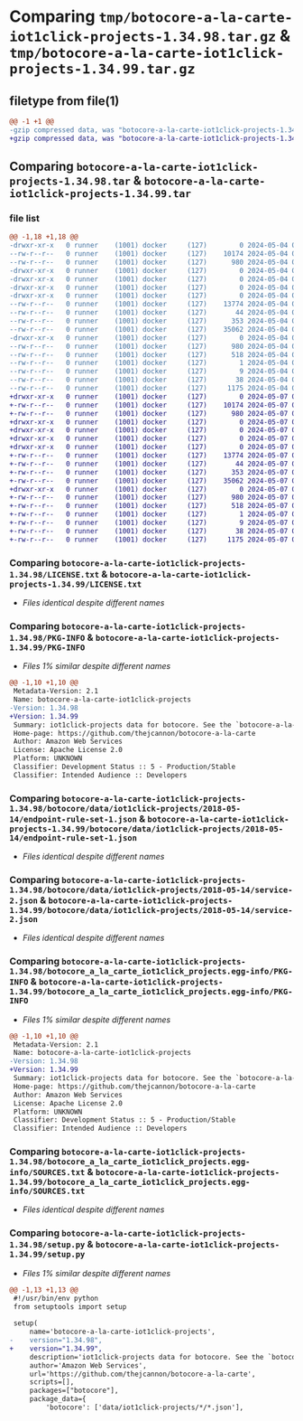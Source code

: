 # Comparing `tmp/botocore-a-la-carte-iot1click-projects-1.34.98.tar.gz` & `tmp/botocore-a-la-carte-iot1click-projects-1.34.99.tar.gz`

## filetype from file(1)

```diff
@@ -1 +1 @@
-gzip compressed data, was "botocore-a-la-carte-iot1click-projects-1.34.98.tar", last modified: Sat May  4 01:01:24 2024, max compression
+gzip compressed data, was "botocore-a-la-carte-iot1click-projects-1.34.99.tar", last modified: Tue May  7 01:02:26 2024, max compression
```

## Comparing `botocore-a-la-carte-iot1click-projects-1.34.98.tar` & `botocore-a-la-carte-iot1click-projects-1.34.99.tar`

### file list

```diff
@@ -1,18 +1,18 @@
-drwxr-xr-x   0 runner    (1001) docker     (127)        0 2024-05-04 01:01:24.802122 botocore-a-la-carte-iot1click-projects-1.34.98/
--rw-r--r--   0 runner    (1001) docker     (127)    10174 2024-05-04 01:01:24.000000 botocore-a-la-carte-iot1click-projects-1.34.98/LICENSE.txt
--rw-r--r--   0 runner    (1001) docker     (127)      980 2024-05-04 01:01:24.802122 botocore-a-la-carte-iot1click-projects-1.34.98/PKG-INFO
-drwxr-xr-x   0 runner    (1001) docker     (127)        0 2024-05-04 01:01:24.798122 botocore-a-la-carte-iot1click-projects-1.34.98/botocore/
-drwxr-xr-x   0 runner    (1001) docker     (127)        0 2024-05-04 01:01:24.798122 botocore-a-la-carte-iot1click-projects-1.34.98/botocore/data/
-drwxr-xr-x   0 runner    (1001) docker     (127)        0 2024-05-04 01:01:24.798122 botocore-a-la-carte-iot1click-projects-1.34.98/botocore/data/iot1click-projects/
-drwxr-xr-x   0 runner    (1001) docker     (127)        0 2024-05-04 01:01:24.798122 botocore-a-la-carte-iot1click-projects-1.34.98/botocore/data/iot1click-projects/2018-05-14/
--rw-r--r--   0 runner    (1001) docker     (127)    13774 2024-05-04 01:01:11.000000 botocore-a-la-carte-iot1click-projects-1.34.98/botocore/data/iot1click-projects/2018-05-14/endpoint-rule-set-1.json
--rw-r--r--   0 runner    (1001) docker     (127)       44 2024-05-04 01:01:11.000000 botocore-a-la-carte-iot1click-projects-1.34.98/botocore/data/iot1click-projects/2018-05-14/examples-1.json
--rw-r--r--   0 runner    (1001) docker     (127)      353 2024-05-04 01:01:11.000000 botocore-a-la-carte-iot1click-projects-1.34.98/botocore/data/iot1click-projects/2018-05-14/paginators-1.json
--rw-r--r--   0 runner    (1001) docker     (127)    35062 2024-05-04 01:01:11.000000 botocore-a-la-carte-iot1click-projects-1.34.98/botocore/data/iot1click-projects/2018-05-14/service-2.json
-drwxr-xr-x   0 runner    (1001) docker     (127)        0 2024-05-04 01:01:24.802122 botocore-a-la-carte-iot1click-projects-1.34.98/botocore_a_la_carte_iot1click_projects.egg-info/
--rw-r--r--   0 runner    (1001) docker     (127)      980 2024-05-04 01:01:24.000000 botocore-a-la-carte-iot1click-projects-1.34.98/botocore_a_la_carte_iot1click_projects.egg-info/PKG-INFO
--rw-r--r--   0 runner    (1001) docker     (127)      518 2024-05-04 01:01:24.000000 botocore-a-la-carte-iot1click-projects-1.34.98/botocore_a_la_carte_iot1click_projects.egg-info/SOURCES.txt
--rw-r--r--   0 runner    (1001) docker     (127)        1 2024-05-04 01:01:24.000000 botocore-a-la-carte-iot1click-projects-1.34.98/botocore_a_la_carte_iot1click_projects.egg-info/dependency_links.txt
--rw-r--r--   0 runner    (1001) docker     (127)        9 2024-05-04 01:01:24.000000 botocore-a-la-carte-iot1click-projects-1.34.98/botocore_a_la_carte_iot1click_projects.egg-info/top_level.txt
--rw-r--r--   0 runner    (1001) docker     (127)       38 2024-05-04 01:01:24.802122 botocore-a-la-carte-iot1click-projects-1.34.98/setup.cfg
--rw-r--r--   0 runner    (1001) docker     (127)     1175 2024-05-04 01:01:24.000000 botocore-a-la-carte-iot1click-projects-1.34.98/setup.py
+drwxr-xr-x   0 runner    (1001) docker     (127)        0 2024-05-07 01:02:26.776098 botocore-a-la-carte-iot1click-projects-1.34.99/
+-rw-r--r--   0 runner    (1001) docker     (127)    10174 2024-05-07 01:02:26.000000 botocore-a-la-carte-iot1click-projects-1.34.99/LICENSE.txt
+-rw-r--r--   0 runner    (1001) docker     (127)      980 2024-05-07 01:02:26.776098 botocore-a-la-carte-iot1click-projects-1.34.99/PKG-INFO
+drwxr-xr-x   0 runner    (1001) docker     (127)        0 2024-05-07 01:02:26.772098 botocore-a-la-carte-iot1click-projects-1.34.99/botocore/
+drwxr-xr-x   0 runner    (1001) docker     (127)        0 2024-05-07 01:02:26.772098 botocore-a-la-carte-iot1click-projects-1.34.99/botocore/data/
+drwxr-xr-x   0 runner    (1001) docker     (127)        0 2024-05-07 01:02:26.772098 botocore-a-la-carte-iot1click-projects-1.34.99/botocore/data/iot1click-projects/
+drwxr-xr-x   0 runner    (1001) docker     (127)        0 2024-05-07 01:02:26.776098 botocore-a-la-carte-iot1click-projects-1.34.99/botocore/data/iot1click-projects/2018-05-14/
+-rw-r--r--   0 runner    (1001) docker     (127)    13774 2024-05-07 01:02:10.000000 botocore-a-la-carte-iot1click-projects-1.34.99/botocore/data/iot1click-projects/2018-05-14/endpoint-rule-set-1.json
+-rw-r--r--   0 runner    (1001) docker     (127)       44 2024-05-07 01:02:10.000000 botocore-a-la-carte-iot1click-projects-1.34.99/botocore/data/iot1click-projects/2018-05-14/examples-1.json
+-rw-r--r--   0 runner    (1001) docker     (127)      353 2024-05-07 01:02:10.000000 botocore-a-la-carte-iot1click-projects-1.34.99/botocore/data/iot1click-projects/2018-05-14/paginators-1.json
+-rw-r--r--   0 runner    (1001) docker     (127)    35062 2024-05-07 01:02:10.000000 botocore-a-la-carte-iot1click-projects-1.34.99/botocore/data/iot1click-projects/2018-05-14/service-2.json
+drwxr-xr-x   0 runner    (1001) docker     (127)        0 2024-05-07 01:02:26.776098 botocore-a-la-carte-iot1click-projects-1.34.99/botocore_a_la_carte_iot1click_projects.egg-info/
+-rw-r--r--   0 runner    (1001) docker     (127)      980 2024-05-07 01:02:26.000000 botocore-a-la-carte-iot1click-projects-1.34.99/botocore_a_la_carte_iot1click_projects.egg-info/PKG-INFO
+-rw-r--r--   0 runner    (1001) docker     (127)      518 2024-05-07 01:02:26.000000 botocore-a-la-carte-iot1click-projects-1.34.99/botocore_a_la_carte_iot1click_projects.egg-info/SOURCES.txt
+-rw-r--r--   0 runner    (1001) docker     (127)        1 2024-05-07 01:02:26.000000 botocore-a-la-carte-iot1click-projects-1.34.99/botocore_a_la_carte_iot1click_projects.egg-info/dependency_links.txt
+-rw-r--r--   0 runner    (1001) docker     (127)        9 2024-05-07 01:02:26.000000 botocore-a-la-carte-iot1click-projects-1.34.99/botocore_a_la_carte_iot1click_projects.egg-info/top_level.txt
+-rw-r--r--   0 runner    (1001) docker     (127)       38 2024-05-07 01:02:26.776098 botocore-a-la-carte-iot1click-projects-1.34.99/setup.cfg
+-rw-r--r--   0 runner    (1001) docker     (127)     1175 2024-05-07 01:02:26.000000 botocore-a-la-carte-iot1click-projects-1.34.99/setup.py
```

### Comparing `botocore-a-la-carte-iot1click-projects-1.34.98/LICENSE.txt` & `botocore-a-la-carte-iot1click-projects-1.34.99/LICENSE.txt`

 * *Files identical despite different names*

### Comparing `botocore-a-la-carte-iot1click-projects-1.34.98/PKG-INFO` & `botocore-a-la-carte-iot1click-projects-1.34.99/PKG-INFO`

 * *Files 1% similar despite different names*

```diff
@@ -1,10 +1,10 @@
 Metadata-Version: 2.1
 Name: botocore-a-la-carte-iot1click-projects
-Version: 1.34.98
+Version: 1.34.99
 Summary: iot1click-projects data for botocore. See the `botocore-a-la-carte` package for more info.
 Home-page: https://github.com/thejcannon/botocore-a-la-carte
 Author: Amazon Web Services
 License: Apache License 2.0
 Platform: UNKNOWN
 Classifier: Development Status :: 5 - Production/Stable
 Classifier: Intended Audience :: Developers
```

### Comparing `botocore-a-la-carte-iot1click-projects-1.34.98/botocore/data/iot1click-projects/2018-05-14/endpoint-rule-set-1.json` & `botocore-a-la-carte-iot1click-projects-1.34.99/botocore/data/iot1click-projects/2018-05-14/endpoint-rule-set-1.json`

 * *Files identical despite different names*

### Comparing `botocore-a-la-carte-iot1click-projects-1.34.98/botocore/data/iot1click-projects/2018-05-14/service-2.json` & `botocore-a-la-carte-iot1click-projects-1.34.99/botocore/data/iot1click-projects/2018-05-14/service-2.json`

 * *Files identical despite different names*

### Comparing `botocore-a-la-carte-iot1click-projects-1.34.98/botocore_a_la_carte_iot1click_projects.egg-info/PKG-INFO` & `botocore-a-la-carte-iot1click-projects-1.34.99/botocore_a_la_carte_iot1click_projects.egg-info/PKG-INFO`

 * *Files 1% similar despite different names*

```diff
@@ -1,10 +1,10 @@
 Metadata-Version: 2.1
 Name: botocore-a-la-carte-iot1click-projects
-Version: 1.34.98
+Version: 1.34.99
 Summary: iot1click-projects data for botocore. See the `botocore-a-la-carte` package for more info.
 Home-page: https://github.com/thejcannon/botocore-a-la-carte
 Author: Amazon Web Services
 License: Apache License 2.0
 Platform: UNKNOWN
 Classifier: Development Status :: 5 - Production/Stable
 Classifier: Intended Audience :: Developers
```

### Comparing `botocore-a-la-carte-iot1click-projects-1.34.98/botocore_a_la_carte_iot1click_projects.egg-info/SOURCES.txt` & `botocore-a-la-carte-iot1click-projects-1.34.99/botocore_a_la_carte_iot1click_projects.egg-info/SOURCES.txt`

 * *Files identical despite different names*

### Comparing `botocore-a-la-carte-iot1click-projects-1.34.98/setup.py` & `botocore-a-la-carte-iot1click-projects-1.34.99/setup.py`

 * *Files 1% similar despite different names*

```diff
@@ -1,13 +1,13 @@
 #!/usr/bin/env python
 from setuptools import setup
 
 setup(
     name='botocore-a-la-carte-iot1click-projects',
-    version="1.34.98",
+    version="1.34.99",
     description='iot1click-projects data for botocore. See the `botocore-a-la-carte` package for more info.',
     author='Amazon Web Services',
     url='https://github.com/thejcannon/botocore-a-la-carte',
     scripts=[],
     packages=["botocore"],
     package_data={
         'botocore': ['data/iot1click-projects/*/*.json'],
```

